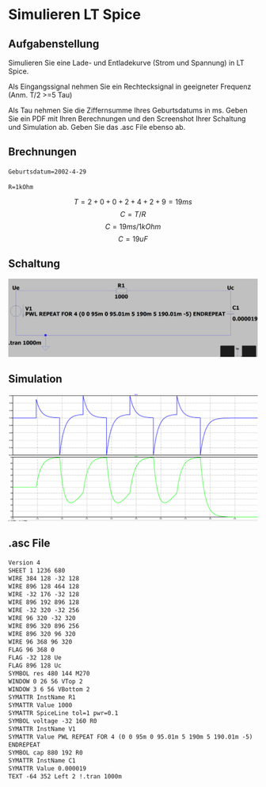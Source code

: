 # Simulieren LT Spice

## Aufgabenstellung

Simulieren Sie eine Lade- und Entladekurve (Strom und Spannung) in LT Spice.

Als Eingangssignal nehmen Sie ein Rechtecksignal in geeigneter Frequenz (Anm. T/2 >=5 Tau)

Als Tau nehmen Sie die Ziffernsumme Ihres Geburtsdatums in ms.
Geben Sie ein PDF mit Ihren Berechnungen und den Screenshot Ihrer Schaltung und Simulation ab.
Geben Sie das .asc File ebenso ab.

## Brechnungen

``Geburtsdatum=2002-4-29``

`` R=1kOhm ``

$$ T=2+0+0+2+4+2+9 = 19ms $$
$$ C= T/R $$
$$ C= 19ms/1kOhm $$
$$ C= 19uF $$



## Schaltung

![Schaltung](./SCHALTUNG.png)

## Simulation

![Simulation](./SIM.png)

## .asc File

``` asc
Version 4
SHEET 1 1236 680
WIRE 384 128 -32 128
WIRE 896 128 464 128
WIRE -32 176 -32 128
WIRE 896 192 896 128
WIRE -32 320 -32 256
WIRE 96 320 -32 320
WIRE 896 320 896 256
WIRE 896 320 96 320
WIRE 96 368 96 320
FLAG 96 368 0
FLAG -32 128 Ue
FLAG 896 128 Uc
SYMBOL res 480 144 M270
WINDOW 0 26 56 VTop 2
WINDOW 3 6 56 VBottom 2
SYMATTR InstName R1
SYMATTR Value 1000
SYMATTR SpiceLine tol=1 pwr=0.1
SYMBOL voltage -32 160 R0
SYMATTR InstName V1
SYMATTR Value PWL REPEAT FOR 4 (0 0 95m 0 95.01m 5 190m 5 190.01m -5) ENDREPEAT
SYMBOL cap 880 192 R0
SYMATTR InstName C1
SYMATTR Value 0.000019
TEXT -64 352 Left 2 !.tran 1000m
```
